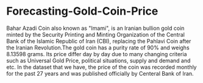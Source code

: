# Forecasting-Gold-Coin-Price  
Bahar Azadi Coin also known as "Imami", is an Iranian bullion gold coin minted by the Security Printing and Minting Organization of the Central Bank of the Islamic Republic of Iran (CBI), replacing the Pahlavi Coin after the Iranian Revolution.The gold coin has a purity rate of 90% and weighs 8.13598 grams. Its price differ day by day due to many changing criteria such as Universal Gold Price, political situations, supply and demand and etc. In the dataset that we have, the price of the coin was recorded monthly for the past 27 years and was published officially by Centeral Bank of Iran.
